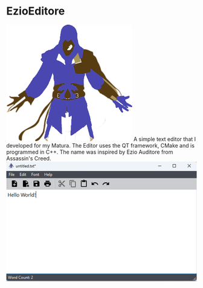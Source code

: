 # EzioEditore
![alt text](https://github.com/stiangglanda/EzioEditore/blob/main/EzioEditore/images/icon.png)
A simple text editor that I developed for my Matura. 
The Editor uses the QT framework, CMake and is programmed in C++.
The name was inspired by Ezio Auditore from Assassin's Creed.
![alt text](https://github.com/stiangglanda/EzioEditore/blob/main/EzioEditoreUI.png)
